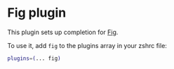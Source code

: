 # Fig plugin

This plugin sets up completion for [Fig](https://fig.io/).

To use it, add `fig` to the plugins array in your zshrc file:

```zsh
plugins=(... fig)
```
